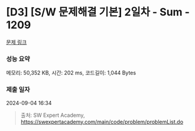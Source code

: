 # [D3] [S/W 문제해결 기본] 2일차 - Sum - 1209 

[문제 링크](https://swexpertacademy.com/main/code/problem/problemDetail.do?contestProbId=AV13_BWKACUCFAYh) 

### 성능 요약

메모리: 50,352 KB, 시간: 202 ms, 코드길이: 1,044 Bytes

### 제출 일자

2024-09-04 16:34



> 출처: SW Expert Academy, https://swexpertacademy.com/main/code/problem/problemList.do